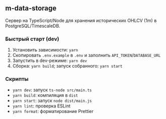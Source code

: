 ## m-data-storage

Сервер на TypeScript/Node для хранения исторических OHLCV (1m) в PostgreSQL/TimescaleDB.

### Быстрый старт (dev)

1. Установить зависимости: `yarn`
2. Скопировать `.env.example` в `.env` и заполнить `API_TOKEN`/`DATABASE_URL`
3. Запустить в dev-режиме: `yarn dev`
4. Сборка: `yarn build`; запуск собранного: `yarn start`

### Скрипты

-   `yarn dev`: запуск `ts-node src/main.ts`
-   `yarn build`: компиляция в `dist`
-   `yarn start`: запуск `node dist/main.js`
-   `yarn lint`: проверка ESLint
-   `yarn format`: форматирование Prettier
